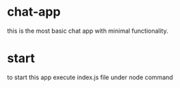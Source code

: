 # chat-app
this is the most basic chat app with minimal functionality.

# start
to start this app execute index.js file under node command
